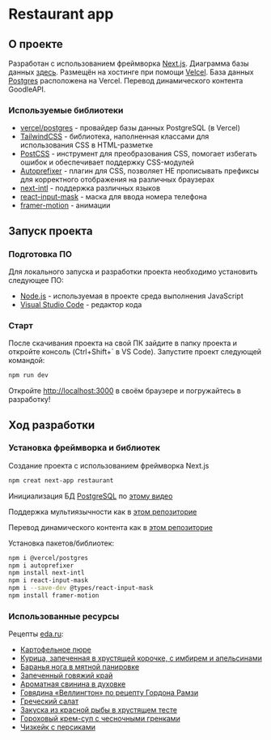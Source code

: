 # Restaurant app

## О проекте

Разработан с использованием фреймворка [Next.js](https://nextjs.org/).
Диаграмма базы данных [здесь](https://dbdiagram.io/d/restaurant-66561d06b65d933879e8709f).
Размещён на хостинге при помощи [Velcel](https://vercel.com).
База данных [Postgres](https://vercel.com/docs/storage/vercel-postgres/) расположена на Vercel.
Перевод динамического контента GoodleAPI.

### Используемые библиотеки

- [vercel/postgres](https://vercel.com/docs/storage/vercel-postgres/quickstart) - провайдер базы данных PostgreSQL (в Vercel)
- [TailwindCSS](https://tailwindcss.com/docs/installation) - библиотека, наполненная классами для использования CSS в HTML-разметке
- [PostCSS](https://postcss.org/) - инструмент для преобразования CSS, помогает избегать ошибок и обеспечивает поддержку CSS-модулей
- [Autoprefixer](https://www.npmjs.com/package/autoprefixer) - плагин для CSS, позволяет НЕ прописывать префиксы для корректного отображения на различных браузерах
- [next-intl](next-intl-docs.vercel.app/docs/getting-started) - поддержка различных языков
- [react-input-mask](https://www.npmjs.com/package/react-input-mask) - маска для ввода номера телефона
- [framer-motion](https://www.framer.com/motion/introduction/) - анимации

## Запуск проекта

### Подготовка ПО

Для локального запуска и разработки проекта необходимо установить следующее ПО:

- [Node.js](https://nodejs.org/en) - используемая в проекте среда выполнения JavaScript
- [Visual Studio Code](https://code.visualstudio.com/download) - редактор кода

### Старт

После скачивания проекта на свой ПК зайдите в папку проекта и откройте консоль (Ctrl+Shift+` в VS Code). Запустите проект следующей командой:

```bash
npm run dev
```

Откройте [http://localhost:3000](http://localhost:3000) в своём браузере и погружайтесь в разработку!

## Ход разработки

### Установка фреймворка и библиотек

Создание проекта с использованием фреймворка Next.js

```bash
npm creat next-app restaurant
```

Инициализация БД [PostgreSQL](https://www.postgresql.org/) по [этому видео](https://youtu.be/_ad99LhxBeQ?si=gIPsllQ7MOi7prCb)

Поддержка мультиязычности как в [этом репозиторие](https://github.com/candraKriswinarto/nextlingo/tree/main)

Перевод динамического контента как в [этом репозиторие](https://github.com/opensource-coding/Javascript-Language-Translater)

Установка пакетов/библиотек:

```bash
npm i @vercel/postgres
npm i autoprefixer
npm install next-intl
npm i react-input-mask
npm i --save-dev @types/react-input-mask
npm install framer-motion
```

### Использованные ресурсы

Рецепты [eda.ru](https://eda.ru/):

- [Картофельное пюре](https://eda.ru/recepty/osnovnye-blyuda/kartofelnoe-pjure-29188)
- [Курица, запеченная в хрустящей корочке, с имбирем и апельсинами](https://eda.ru/recepty/osnovnye-blyuda/kurica-zapechennaja-v-hrustjaschej-korochke-s-imbirem-apelsinami-30720)
- [Баранья нога в мятной панировке](https://eda.ru/recepty/osnovnye-blyuda/baranja-noga-v-mjatnoj-panirovke-18570)
- [Запеченный говяжий край](https://eda.ru/recepty/osnovnye-blyuda/zapechennij-govjazhij-kraj-17670)
- [Ароматная свинина в духовке](https://eda.ru/recepty/osnovnye-blyuda/aromatnaya-svinina-v-duhovke-35305)
- [Говядина «Веллингтон» по рецепту Гордона Рамзи](https://eda.ru/recepty/osnovnye-blyuda/govjadina-vellington-po-receptu-gordona-ramzi-51381)
- [Греческий салат](https://eda.ru/recepty/salaty/nastojaschij-grecheskij-salat-30893)
- [Закуска из красной рыбы в хрустящем тесте](https://eda.ru/recepty/zakuski/zakuska-iz-krasnoy-ryby-v-hrustyaschem-teste-140928)
- [Гороховый крем-суп с чесночными гренками](https://eda.ru/recepty/supy/gorohovij-krem-sup-s-chesnochnimi-grenkami-39915)
- [Чизкейк с персиками](https://eda.ru/recepty/vypechka-deserty/chizkejk-s-persikami-bez-vipechki-38864)
